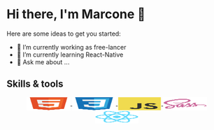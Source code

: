 # Hi there, I'm Marcone 👋

Here are some ideas to get you started:

- 🔭 I’m currently working as free-lancer
- 🌱 I’m currently learning React-Native
- 💬 Ask me about ...

## Skills & tools
<p align="center">
<a align="center" href="https://github.com/M4RC0N3">
  <img align="center" src= "https://raw.githubusercontent.com/devicons/devicon/master/icons/html5/html5-original.svg" width="100" height="30" alt ="HTML 5"></img>
  <img align="center" src= "https://raw.githubusercontent.com/devicons/devicon/master/icons/css3/css3-original.svg" width="100" height="30" alt ="CSS 3"></img>
  <img align="center" src= "https://raw.githubusercontent.com/devicons/devicon/master/icons/javascript/javascript-original.svg" width="100" height="30"  alt ="Java Script"></img>
  <img align="center" src= "https://raw.githubusercontent.com/devicons/devicon/master/icons/sass/sass-original.svg" width="100" height="30" alt ="SASS"></img>
  <img align="center" src= "https://raw.githubusercontent.com/devicons/devicon/master/icons/react/react-original.svg" width="100" height="30" alt ="React"></img>
</a>
</p>
